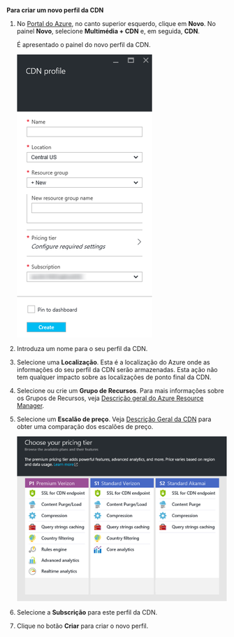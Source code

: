 **Para criar um novo perfil da CDN**

1. No [Portal do Azure](https://portal.azure.com), no canto superior esquerdo, clique em **Novo**.  No painel **Novo**, selecione **Multimédia + CDN** e, em seguida, **CDN**.

    É apresentado o painel do novo perfil da CDN.

    ![Novo Perfil da CDN](./media/cdn-create-profile/new-cdn-profile.png)

2. Introduza um nome para o seu perfil da CDN.

3. Selecione uma **Localização**.  Esta é a localização do Azure onde as informações do seu perfil da CDN serão armazenadas.  Esta ação não tem qualquer impacto sobre as localizações de ponto final da CDN.

4. Selecione ou crie um **Grupo de Recursos**.  Para mais informações sobre os Grupos de Recursos, veja [Descrição geral do Azure Resource Manager](resource-group-overview.md#resource-groups).

5. Selecione um **Escalão de preço**.  Veja [Descrição Geral da CDN](cdn-overview.md#azure-cdn-features) para obter uma comparação dos escalões de preço.
    
    ![Seleção do escalão de preço da CDN](./media/cdn-create-profile/cdn-choose-sku.png)

6. Selecione a **Subscrição** para este perfil da CDN.

7. Clique no botão **Criar** para criar o novo perfil. 


<!--HONumber=Jun16_HO2-->


